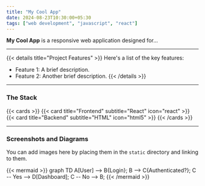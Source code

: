 ```yaml
---
title: "My Cool App"
date: 2024-08-23T10:30:00+05:30
tags: ["web development", "javascript", "react"]
---
```


**My Cool App** is a responsive web application designed for...

---

{{< details title="Project Features" >}}
Here's a list of the key features:

- Feature 1: A brief description.
- Feature 2: Another brief description.
{{< /details >}}

---

### The Stack

{{< cards >}}
  {{< card title="Frontend" subtitle="React" icon="react" >}}
  {{< card title="Backend" subtitle="HTML" icon="html5" >}}
{{< /cards >}}

---

### Screenshots and Diagrams

You can add images here by placing them in the `static` directory and linking to them.

{{< mermaid >}}
graph TD
    A[User] --> B{Login};
    B --> C{Authenticated?};
    C -- Yes --> D[Dashboard];
    C -- No --> B;
{{< /mermaid >}}
